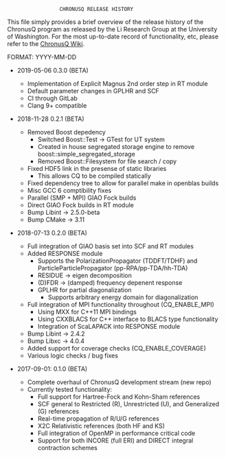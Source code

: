                      CHRONUSQ RELEASE HISTORY


  This file simply provides a brief overview of the release history of the
  ChronusQ program as released by the Li Research Group at the University
  of Washington. For the most up-to-date record of functionality, etc,
  please refer to the [ChronusQ Wiki](https://urania.chem.washington.edu/chronusq/chronusq_public/wikis/home).


  FORMAT: YYYY-MM-DD

  - 2019-05-06 0.3.0 (BETA)
    - Implementation of Explicit Magnus 2nd order step in RT module
    - Default parameter changes in GPLHR and SCF
    - CI through GitLab
    - Clang 9+ compatible

  - 2018-11-28 0.2.1 (BETA)
    - Removed Boost depedency
      - Switched Boost::Test -> GTest for UT system
      - Created in house segregated storage engine to remove boost::simple_segregated_storage
      - Removed Boost::Filesystem for file search / copy
    - Fixed HDF5 link in the presense of static libraries
      - This allows CQ to be compiled statically
    - Fixed dependency tree to allow for parallel make in openblas builds    
    - Misc GCC 6 comptibility fixes
    - Parallel (SMP + MPI) GIAO Fock builds
    - Direct GIAO Fock builds in RT module
    - Bump Libint -> 2.5.0-beta
    - Bump CMake  -> 3.11


  - 2018-07-13 0.2.0 (BETA)
    - Full integration of GIAO basis set into SCF and RT modules
    - Added RESPONSE module
      - Supports the PolarizationPropagator (TDDFT/TDHF) and ParticleParticlePropagator (pp-RPA/pp-TDA/hh-TDA)
      - RESIDUE -> eigen decomposition
      - (D)FDR -> (damped) frequency depenent response
      - GPLHR for partial diagonalization
        - Supports arbitrary energy domain for diagonalization
    - Full integration of MPI functionality throughout (CQ_ENABLE_MPI)
      - Using MXX for C++11 MPI bindings
      - Using CXXBLACS for C++ interface to BLACS type functionality
      - Integration of ScaLAPACK into RESPONSE module
    - Bump Libint -> 2.4.2
    - Bump Libxc  -> 4.0.4
    - Added support for coverage checks (CQ_ENABLE_COVERAGE)
    - Various logic checks / bug fixes
  

  - 2017-09-01: 0.1.0 (BETA)
    - Complete overhaul of ChronusQ development stream (new repo)
    - Currently tested functionality:
      - Full support for Hartree-Fock and Kohn-Sham references
      - SCF general to Restricted (R), Unrestricted (U), and Generalized (G) references
      - Real-time propagation of R/U/G references
      - X2C Relativistic references (both HF and KS)
      - Full integration of OpenMP in performance critical code
      - Support for both INCORE (full ERI) and DIRECT integral contraction schemes
